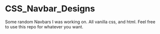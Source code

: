# CSS_Navbar_Designs
Some random Navbars I was working on. All vanilla css, and html. Feel free to use this repo for whatever you want.

